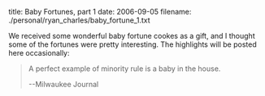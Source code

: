 title: Baby Fortunes, part 1
date: 2006-09-05
filename: ./personal/ryan_charles/baby_fortune_1.txt

We received some wonderful baby fortune cookes as a gift, and I thought
some of the fortunes were pretty interesting.  The highlights will
be posted here occasionally:

> A perfect example of minority rule is a baby in the house.
>
> --Milwaukee Journal

